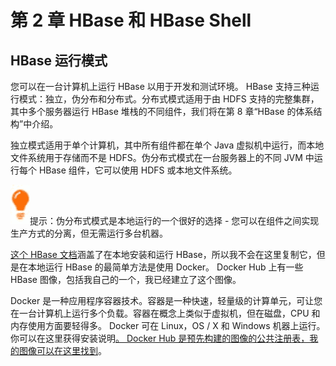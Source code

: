 # 第 2 章 HBase 和 HBase Shell

## HBase 运行模式

您可以在一台计算机上运行 HBase 以用于开发和测试环境。 HBase 支持三种运行模式：独立，伪分布和分布式。分布式模式适用于由 HDFS 支持的完整集群，其中多个服务器运行 HBase 堆栈的不同组件，我们将在第 8 章“HBase 的体系结构”中介绍。

独立模式适用于单个计算机，其中所有组件都在单个 Java 虚拟机中运行，而本地文件系统用于存储而不是 HDFS。伪分布式模式在一台服务器上的不同 JVM 中运行每个 HBase 组件，它可以使用 HDFS 或本地文件系统。

![](img/00007.jpeg)提示：伪分布式模式是本地运行的一个很好的选择 - 您可以在组件之间实现生产方式的分离，但无需运行多台机器。

[这个 HBase 文档](http://hbase.apache.org/)涵盖了在本地安装和运行 HBase，所以我不会在这里复制它，但是在本地运行 HBase 的最简单方法是使用 Docker。 Docker Hub 上有一些 HBase 图像，包括我自己的一个，我已经建立了这个图像。

Docker 是一种应用程序容器技术。容器是一种快速，轻量级的计算单元，可让您在一台计算机上运行多个负载。容器在概念上类似于虚拟机，但在磁盘，CPU 和内存使用方面要轻得多。 Docker 可在 Linux，OS / X 和 Windows 机器上运行。你可以在这里获得安装说明[。 Docker Hub 是预先构建的图像的公共注册表，我的图像可以在](http://www.docker.com/)[这里找到](https://hub.docker.com/r/sixeyed/hbase-succinctly)。